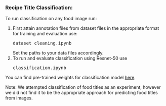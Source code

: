 ### Recipe Title Classification:
To run classification on any food image run:
1. First attain annotation files from dataset files in the appropriate format for training and evaluation use: <pre>dataset_cleaning.ipynb</pre> Set the paths to your data files accordingly.
2. To run and evaluate classification using Resnet-50 use <pre>classification.ipynb</pre>

You can find pre-trained weights for classification model <a href="https://mbzuaiac-my.sharepoint.com/:u:/g/personal/ayesha_ishaq_mbzuai_ac_ae/EUSAaRCEgypLllsL7LhGwMoBpo2soB1sa1E0oA4aDeaC2Q?e=DHNLvJ">here</a>. 

Note: We attempted classification of food titles as an experiment, however we did not find it to be the appropriate approach for predicting food titles from images.